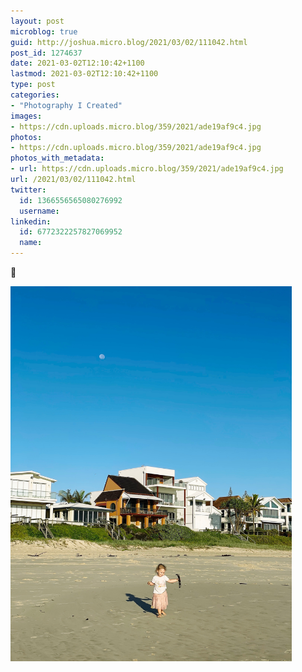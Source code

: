 ```yaml
---
layout: post
microblog: true
guid: http://joshua.micro.blog/2021/03/02/111042.html
post_id: 1274637
date: 2021-03-02T12:10:42+1100
lastmod: 2021-03-02T12:10:42+1100
type: post
categories:
- "Photography I Created"
images:
- https://cdn.uploads.micro.blog/359/2021/ade19af9c4.jpg
photos:
- https://cdn.uploads.micro.blog/359/2021/ade19af9c4.jpg
photos_with_metadata:
- url: https://cdn.uploads.micro.blog/359/2021/ade19af9c4.jpg
url: /2021/03/02/111042.html
twitter:
  id: 1366556565080276992
  username: 
linkedin:
  id: 6772322257827069952
  name: 
---
```

🌙 

<img src="uploads/2021/ade19af9c4.jpg" width="450" height="600" alt="" />
